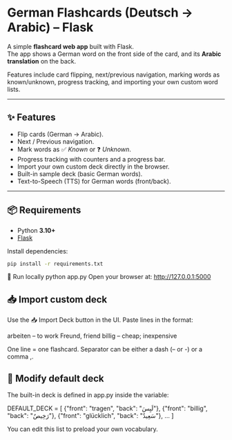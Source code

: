 # German Flashcards (Deutsch → Arabic) – Flask

A simple **flashcard web app** built with Flask.  
The app shows a German word on the front side of the card, and its **Arabic translation** on the back.

Features include card flipping, next/previous navigation, marking words as known/unknown, progress tracking, and importing your own custom word lists.

---

## ✨ Features

- Flip cards (German → Arabic).
- Next / Previous navigation.
- Mark words as ✅ _Known_ or ❓ _Unknown_.
- Progress tracking with counters and a progress bar.
- Import your own custom deck directly in the browser.
- Built-in sample deck (basic German words).
- Text-to-Speech (TTS) for German words (front/back).

---

## 📦 Requirements

- Python **3.10+**
- [Flask](https://flask.palletsprojects.com/)

Install dependencies:

```bash
pip install -r requirements.txt
```

🚀 Run locally
python app.py
Open your browser at: http://127.0.0.1:5000

## 📥 Import custom deck

Use the 📥 Import Deck button in the UI.
Paste lines in the format:

arbeiten – to work
Freund, friend
billig – cheap; inexpensive

One line = one flashcard.
Separator can be either a dash (– or -) or a comma ,.

## 🔧 Modify default deck

The built-in deck is defined in app.py inside the variable:

DEFAULT_DECK = [
{"front": "tragen", "back": "لَبِسَ"},
{"front": "billig", "back": "رَخِيصٌ"},
{"front": "glücklich", "back": "سَعِيدٌ"},
...
]

You can edit this list to preload your own vocabulary.
